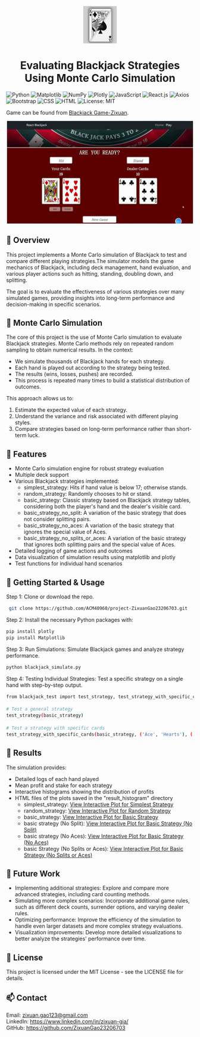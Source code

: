 
<div align="center">
  <img src="https://raw.githubusercontent.com/ZixuanGao23206703/BlackJack-Simulator/master/logo.jpg" alt="Logo" width="90" height="100">
</div>

<center>   

# Evaluating Blackjack Strategies Using Monte Carlo Simulation
</center>

![Python](https://img.shields.io/badge/python-v3.x-blue)
![Matplotlib](https://img.shields.io/badge/Matplotlib-3.4.3-yellow)
![NumPy](https://img.shields.io/badge/NumPy-latest-green)
![Plotly](https://img.shields.io/badge/Plotly-latest-orange)
![JavaScript](https://img.shields.io/badge/JavaScript-ES6%2B-yellow?logo=javascript)
![React.js](https://img.shields.io/badge/React.js-17.0.2-blue?logo=react)
![Axios](https://img.shields.io/badge/Axios-0.21.1-blueviolet?logo=axios)
![Bootstrap](https://img.shields.io/badge/Bootstrap-5.0.0-purple?logo=bootstrap)
![CSS](https://img.shields.io/badge/CSS-3-blue?logo=css3)
![HTML](https://img.shields.io/badge/HTML-5-orange?logo=html5)
![License: MIT](https://img.shields.io/badge/License-MIT-blue)

Game can be found from [Blackjack Game-Zixuan](https://blackjack-simulator.onrender.com).

<div align="center">
  <img src="https://raw.githubusercontent.com/ZixuanGao23206703/BlackJack-Simulator/master/React-Blackjack-shortgif.gif" alt="Animation" width="500">
</div>

## :pushpin: Overview  
This project implements a Monte Carlo simulation of Blackjack to test and compare different playing strategies.The simulator models the game mechanics of Blackjack, including deck management, hand evaluation, and various player actions such as hitting, standing, doubling down, and splitting.

The goal is to evaluate the effectiveness of various strategies over many simulated games, providing insights into long-term performance and decision-making in specific scenarios. 

## :pencil:  Monte Carlo Simulation

The core of this project is the use of Monte Carlo simulation to evaluate Blackjack strategies. Monte Carlo methods rely on repeated random sampling to obtain numerical results. In the context:

- We simulate thousands of Blackjack hands for each strategy.
- Each hand is played out according to the strategy being tested.
- The results (wins, losses, pushes) are recorded.
- This process is repeated many times to build a statistical distribution of outcomes.

This approach allows us to:
1. Estimate the expected value of each strategy.
2. Understand the variance and risk associated with different playing styles.
3. Compare strategies based on long-term performance rather than short-term luck.

## :dart: Features  
- Monte Carlo simulation engine for robust strategy evaluation
- Multiple deck support
- Various Blackjack strategies implemented:
    - simplest_strategy: Hits if hand value is below 17; otherwise stands.
    - random_strategy: Randomly chooses to hit or stand.
    - basic_strategy: Classic strategy based on Blackjack strategy tables, considering both the player's hand and the dealer's visible card.
    - basic_strategy_no_split: A variation of the basic strategy that does not consider splitting pairs.
    - basic_strategy_no_aces: A variation of the basic strategy that ignores the special value of Aces.
    - basic_strategy_no_splits_or_aces: A variation of the basic strategy that ignores both splitting pairs and the special value of Aces.
- Detailed logging of game actions and outcomes
- Data visualization of simulation results using matplotlib and plotly
- Test functions for individual hand scenarios


## :key: Getting Started & Usage
Step 1: Clone or download the repo.  
```bash
 git clone https://github.com/ACM40960/project-ZixuanGao23206703.git
 ```
Step 2: Install the necessary Python packages with: 
```bash
pip install plotly
pip install Matplotlib
```
Step 3: Run Simulations: Simulate Blackjack games and analyze strategy performance.
```bash
python blackjack_simulate.py
```
Step 4: Testing Individual Strategies: Test a specific strategy on a single hand with step-by-step output.
```bash
from blackjack_test import test_strategy, test_strategy_with_specific_cards

# Test a general strategy
test_strategy(basic_strategy)

# Test a strategy with specific cards
test_strategy_with_specific_cards(basic_strategy, ('Ace', 'Hearts'), ('Eight', 'Spades'), ('King', 'Diamonds'))
```


## :eyes: Results
The simulation provides:

- Detailed logs of each hand played
- Mean profit and stake for each strategy
- Interactive histograms showing the distribution of profits
- HTML files of the plots saved in the "result_histogram" directory
    - simplest_strategy: [View Interactive Plot for Simplest Strategy](./result_histogram/simplest_strategy_plot.html) 
    - random_strategy: [View Interactive Plot for Random Strategy](./result_histogram/random_strategy_plot.html)
    - basic_strategy: [View Interactive Plot for Basic Strategy](./result_histogram/basic_strategy_plot.html)
    - basic strategy (No Split): [View Interactive Plot for Basic Strategy (No Split)](./result_histogram/basic_strategy_no_split_plot.html)
    - basic strategy (No Aces): [View Interactive Plot for Basic Strategy (No Aces)](./result_histogram/basic_strategy_no_aces_plot.html)
    - basic Strategy (No Splits or Aces): [View Interactive Plot for Basic Strategy (No Splits or Aces)](./result_histogram/basic_strategy_no_splits_or_aces_plot.html)

## :stars: Future Work
- Implementing additional strategies: Explore and compare more advanced strategies, including card counting methods.
- Simulating more complex scenarios: Incorporate additional game rules, such as different deck counts, surrender options, and varying dealer rules.
- Optimizing performance: Improve the efficiency of the simulation to handle even larger datasets and more complex strategy evaluations.
- Visualization improvements: Develop more detailed visualizations to better analyze the strategies' performance over time.

## :page_with_curl: License
This project is licensed under the MIT License - see the LICENSE file for details.


## :mailbox: Contact  
Email: zixuan.gao123@gmail.com  
LinkedIn: https://www.linkedin.com/in/zixuan-gia/   
GitHub: https://github.com/ZixuanGao23206703




